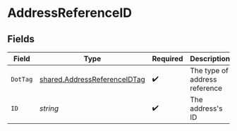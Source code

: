 # AddressReferenceID


## Fields

| Field                                                                               | Type                                                                                | Required                                                                            | Description                                                                         | Example                                                                             |
| ----------------------------------------------------------------------------------- | ----------------------------------------------------------------------------------- | ----------------------------------------------------------------------------------- | ----------------------------------------------------------------------------------- | ----------------------------------------------------------------------------------- |
| `DotTag`                                                                            | [shared.AddressReferenceIDTag](../../../pkg/models/shared/addressreferenceidtag.md) | :heavy_check_mark:                                                                  | The type of address reference                                                       | id                                                                                  |
| `ID`                                                                                | *string*                                                                            | :heavy_check_mark:                                                                  | The address's ID                                                                    | D4g3h5tBuVYK9                                                                       |